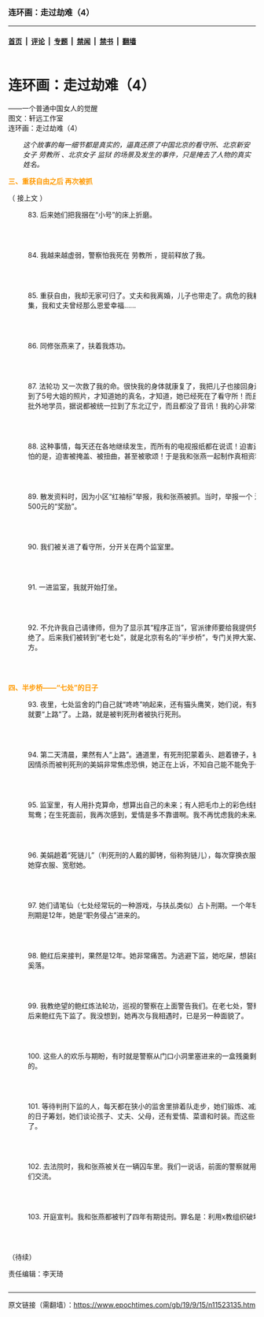 ### 连环画：走过劫难（4）

---

#### [首页](../../../..?n11523135) &nbsp;|&nbsp; [评论](../../../../../epoch-comment?n11523135) &nbsp;|&nbsp; [专题](../../../../../epoch-special?n11523135) &nbsp;|&nbsp; [禁闻](../../../../../epoch-news?n11523135) &nbsp;|&nbsp; [禁书](../../../../../books?n11523135) &nbsp;|&nbsp; [翻墙](https://github.com/gfw-breaker/nogfw/blob/master/README.md?n11523135)


<div class="column" id="artbody" itemprop="articleBody">
 <div class="whitebg">
  <div class="column">
   <div class="arttop mbottom20">
    <h1 class="title">
     连环画：走过劫难（4）
    </h1>
    <div class="subtitle">
     ——一个普通中国女人的觉醒
    </div>
    <div class="blue16 subtitle mtop10">
     图文：轩远工作室
    </div>
    <span class="pad5">
     <ok href="https://i.epochtimes.com/assets/uploads/2019/09/wenhua93-600x400.jpg" target="_blank">
      <img alt="" class="aligncenter wp-post-image" src="https://i.epochtimes.com/assets/uploads/2019/09/wenhua93-600x400.jpg"/>
     </ok>
     <div class="imgtxt caption">
      连环画：走过劫难（4）
     </div>
    </span>
   </div>
  </div>
  <!-- article content begin -->
  <p style="padding-left: 30px;">
   <em>
    这个故事的每一细节都是真实的，逼真还原了中国北京的看守所、北京新安女子
    <ok href="https://www.epochtimes.com/gb/tag/%E5%8A%B3%E6%95%99%E6%89%80.html">
     劳教所
    </ok>
    、北京女子
    <ok href="https://www.epochtimes.com/gb/tag/%E7%9B%91%E7%8B%B1.html">
     监狱
    </ok>
    的场景及发生的事件，只是掩去了人物的真实姓名。
   </em>
  </p>
  <p>
   <span style="color: #ff9900;">
    <strong>
     三、重获自由之后 再次被抓
    </strong>
   </span>
  </p>
  <p>
   （
   <ok href="https://www.epochtimes.com/gb/19/9/7/n11505871.htm">
    接上文
   </ok>
   ）
  </p>
  <figure aria-describedby="caption-attachment-11523200" class="wp-caption aligncenter" id="attachment_11523200" style="width: 600px">
   <ok href="https://i.epochtimes.com/assets/uploads/2019/09/wenhua83.jpg" target="_blank">
    <img alt="" class="wp-image-11523200 size-large" src="https://i.epochtimes.com/assets/uploads/2019/09/wenhua83-600x416.jpg"/>
   </ok>
   <br/><figcaption class="wp-caption-text" id="caption-attachment-11523200">
    83. 后来她们把我捆在“小号”的床上折磨。
   </figcaption><br/>
  </figure><br/>
  <figure aria-describedby="caption-attachment-11523214" class="wp-caption aligncenter" id="attachment_11523214" style="width: 600px">
   <ok href="https://i.epochtimes.com/assets/uploads/2019/09/wenhua84.jpg" target="_blank">
    <img alt="" class="wp-image-11523214 size-large" src="https://i.epochtimes.com/assets/uploads/2019/09/wenhua84-600x421.jpg"/>
   </ok>
   <br/><figcaption class="wp-caption-text" id="caption-attachment-11523214">
    84. 我越来越虚弱，警察怕我死在
    <ok href="https://www.epochtimes.com/gb/tag/%E5%8A%B3%E6%95%99%E6%89%80.html">
     劳教所
    </ok>
    ，提前释放了我。
   </figcaption><br/>
  </figure><br/>
  <figure aria-describedby="caption-attachment-11523215" class="wp-caption aligncenter" id="attachment_11523215" style="width: 600px">
   <ok href="https://i.epochtimes.com/assets/uploads/2019/09/wenhua85.jpg" target="_blank">
    <img alt="" class="wp-image-11523215 size-large" src="https://i.epochtimes.com/assets/uploads/2019/09/wenhua85-600x393.jpg"/>
   </ok>
   <br/><figcaption class="wp-caption-text" id="caption-attachment-11523215">
    85. 重获自由，我却无家可归了。丈夫和我离婚，儿子也带走了。病危的我躺在出租屋里，百感交集，我和丈夫曾经那么恩爱幸福……
   </figcaption><br/>
  </figure><br/>
  <figure aria-describedby="caption-attachment-11523216" class="wp-caption aligncenter" id="attachment_11523216" style="width: 600px">
   <ok href="https://i.epochtimes.com/assets/uploads/2019/09/wenhua86.jpg" target="_blank">
    <img alt="" class="wp-image-11523216 size-large" src="https://i.epochtimes.com/assets/uploads/2019/09/wenhua86-600x404.jpg"/>
   </ok>
   <br/><figcaption class="wp-caption-text" id="caption-attachment-11523216">
    86. 同修张燕来了，扶着我炼功。
   </figcaption><br/>
  </figure><br/>
  <figure aria-describedby="caption-attachment-11523218" class="wp-caption aligncenter" id="attachment_11523218" style="width: 600px">
   <ok href="https://i.epochtimes.com/assets/uploads/2019/09/wenhua87.jpg" target="_blank">
    <img alt="" class="wp-image-11523218 size-large" src="https://i.epochtimes.com/assets/uploads/2019/09/wenhua87-600x383.jpg"/>
   </ok>
   <br/><figcaption class="wp-caption-text" id="caption-attachment-11523218">
    87.
    <ok href="https://www.epochtimes.com/gb/tag/%E6%B3%95%E8%BD%AE%E5%8A%9F.html">
     法轮功
    </ok>
    又一次救了我的命。很快我的身体就康复了，我把儿子也接回身边。翻墙上网，我看到了5号大姐的照片，才知道她的真名，才知道，她已经死在了看守所！而且在看守所里认识的那批外地学员，据说都被统一拉到了东北辽宁，而且都没了音讯！我的心非常非常难受。
   </figcaption><br/>
  </figure><br/>
  <figure aria-describedby="caption-attachment-11523219" class="wp-caption aligncenter" id="attachment_11523219" style="width: 600px">
   <ok href="https://i.epochtimes.com/assets/uploads/2019/09/wenhua88.jpg" target="_blank">
    <img alt="" class="wp-image-11523219 size-large" src="https://i.epochtimes.com/assets/uploads/2019/09/wenhua88-600x389.jpg"/>
   </ok>
   <br/><figcaption class="wp-caption-text" id="caption-attachment-11523219">
    88. 这种事情，每天还在各地继续发生，而所有的电视报纸都在说谎！迫害还不是最可怕的，最可怕的是，迫害被掩盖、被扭曲，甚至被歌颂！于是我和张燕一起制作真相资料。
   </figcaption><br/>
  </figure><br/>
  <figure aria-describedby="caption-attachment-11523221" class="wp-caption aligncenter" id="attachment_11523221" style="width: 600px">
   <ok href="https://i.epochtimes.com/assets/uploads/2019/09/wenhua89.jpg" target="_blank">
    <img alt="" class="wp-image-11523221 size-large" src="https://i.epochtimes.com/assets/uploads/2019/09/wenhua89-600x422.jpg"/>
   </ok>
   <br/><figcaption class="wp-caption-text" id="caption-attachment-11523221">
    89. 散发资料时，因为小区“红袖标”举报，我和张燕被抓。当时，举报一个
    <ok href="https://www.epochtimes.com/gb/tag/%E6%B3%95%E8%BD%AE%E5%8A%9F.html">
     法轮功
    </ok>
    学员，能得到500元的“奖励”。
   </figcaption><br/>
  </figure><br/>
  <figure aria-describedby="caption-attachment-11523222" class="wp-caption aligncenter" id="attachment_11523222" style="width: 600px">
   <ok href="https://i.epochtimes.com/assets/uploads/2019/09/wenhua90.jpg" target="_blank">
    <img alt="" class="wp-image-11523222 size-large" src="https://i.epochtimes.com/assets/uploads/2019/09/wenhua90-600x419.jpg"/>
   </ok>
   <br/><figcaption class="wp-caption-text" id="caption-attachment-11523222">
    90. 我们被关进了看守所，分开关在两个监室里。
   </figcaption><br/>
  </figure><br/>
  <figure aria-describedby="caption-attachment-11523223" class="wp-caption aligncenter" id="attachment_11523223" style="width: 600px">
   <ok href="https://i.epochtimes.com/assets/uploads/2019/09/wenhua91.jpg" target="_blank">
    <img alt="" class="wp-image-11523223 size-large" src="https://i.epochtimes.com/assets/uploads/2019/09/wenhua91-600x343.jpg"/>
   </ok>
   <br/><figcaption class="wp-caption-text" id="caption-attachment-11523223">
    91. 一进监室，我就开始打坐。
   </figcaption><br/>
  </figure><br/>
  <figure aria-describedby="caption-attachment-11523224" class="wp-caption aligncenter" id="attachment_11523224" style="width: 600px">
   <ok href="https://i.epochtimes.com/assets/uploads/2019/09/wenhua92.jpg" target="_blank">
    <img alt="" class="wp-image-11523224 size-large" src="https://i.epochtimes.com/assets/uploads/2019/09/wenhua92-600x408.jpg"/>
   </ok>
   <br/><figcaption class="wp-caption-text" id="caption-attachment-11523224">
    92. 不允许我自己请律师，但为了显示其“程序正当”，官派律师要给我提供免费的有罪辩护，我拒绝了。后来我们被转到“老七处”，就是北京有名的“半步桥”，专门关押大案、要案及政治犯的地方。
   </figcaption><br/>
  </figure><br/>
  <p>
   <strong>
    <span style="color: #ff9900;">
     四、半步桥——“七处”的日子
    </span>
   </strong>
  </p>
  <figure aria-describedby="caption-attachment-11523225" class="wp-caption aligncenter" id="attachment_11523225" style="width: 600px">
   <ok href="https://i.epochtimes.com/assets/uploads/2019/09/wenhua93.jpg" target="_blank">
    <img alt="" class="wp-image-11523225 size-large" src="https://i.epochtimes.com/assets/uploads/2019/09/wenhua93-600x412.jpg"/>
   </ok>
   <br/><figcaption class="wp-caption-text" id="caption-attachment-11523225">
    93. 夜里，七处监舍的门自己就“咚咚”响起来，还有猫头鹰笑，她们说，有冤魂，也可能有人很快就要“上路”了。上路，就是被判死刑者被执行死刑。
   </figcaption><br/>
  </figure><br/>
  <figure aria-describedby="caption-attachment-11523250" class="wp-caption aligncenter" id="attachment_11523250" style="width: 600px">
   <ok href="https://i.epochtimes.com/assets/uploads/2019/09/wenhua94.jpg" target="_blank">
    <img alt="" class="wp-image-11523250 size-large" src="https://i.epochtimes.com/assets/uploads/2019/09/wenhua94-600x388.jpg"/>
   </ok>
   <br/><figcaption class="wp-caption-text" id="caption-attachment-11523250">
    94. 第二天清晨，果然有人“上路”。通道里，有死刑犯蒙着头、趟着镣子，被押送着从门口经过。因情杀而被判死刑的美娟非常焦虑恐惧，她正在上诉，不知自己能不能免于一死。
   </figcaption><br/>
  </figure><br/>
  <figure aria-describedby="caption-attachment-11523251" class="wp-caption aligncenter" id="attachment_11523251" style="width: 600px">
   <ok href="https://i.epochtimes.com/assets/uploads/2019/09/wenhua95.jpg" target="_blank">
    <img alt="" class="wp-image-11523251 size-large" src="https://i.epochtimes.com/assets/uploads/2019/09/wenhua95-600x410.jpg"/>
   </ok>
   <br/><figcaption class="wp-caption-text" id="caption-attachment-11523251">
    95. 监室里，有人用扑克算命，想算出自己的未来；有人把毛巾上的彩色线拆下来，用牙刷毛刺绣鸳鸯；在生死面前，我再次感到，爱情是多不靠谱啊。我不再忧虑我的未来。
   </figcaption><br/>
  </figure><br/>
  <figure aria-describedby="caption-attachment-11523254" class="wp-caption aligncenter" id="attachment_11523254" style="width: 600px">
   <ok href="https://i.epochtimes.com/assets/uploads/2019/09/wenhua96.jpg" target="_blank">
    <img alt="" class="wp-image-11523254 size-large" src="https://i.epochtimes.com/assets/uploads/2019/09/wenhua96-600x397.jpg"/>
   </ok>
   <br/><figcaption class="wp-caption-text" id="caption-attachment-11523254">
    96. 美娟趟着“死链儿”（判死刑的人戴的脚铐，俗称狗链儿），每次穿换衣服都很困难。我经常帮她穿衣服、宽慰她。
   </figcaption><br/>
  </figure><br/>
  <figure aria-describedby="caption-attachment-11523271" class="wp-caption aligncenter" id="attachment_11523271" style="width: 600px">
   <ok href="https://i.epochtimes.com/assets/uploads/2019/09/wenhua97.jpg" target="_blank">
    <img alt="" class="wp-image-11523271 size-large" src="https://i.epochtimes.com/assets/uploads/2019/09/wenhua97-600x412.jpg"/>
   </ok>
   <br/><figcaption class="wp-caption-text" id="caption-attachment-11523271">
    97. 她们请笔仙（七处经常玩的一种游戏，与扶乩类似）占卜刑期。一个年轻的经济犯鲍红，算出刑期是12年，她是“职务侵占”进来的。
   </figcaption><br/>
  </figure><br/>
  <figure aria-describedby="caption-attachment-11523272" class="wp-caption aligncenter" id="attachment_11523272" style="width: 600px">
   <ok href="https://i.epochtimes.com/assets/uploads/2019/09/wenhua98.jpg" target="_blank">
    <img alt="" class="wp-image-11523272 size-large" src="https://i.epochtimes.com/assets/uploads/2019/09/wenhua98-600x413.jpg"/>
   </ok>
   <br/><figcaption class="wp-caption-text" id="caption-attachment-11523272">
    98. 鲍红后来接判，果然是12年。她非常痛苦。为逃避下监，她吃屎，想装疯闯出去，受到警察的奚落。
   </figcaption><br/>
  </figure><br/>
  <figure aria-describedby="caption-attachment-11523273" class="wp-caption aligncenter" id="attachment_11523273" style="width: 600px">
   <ok href="https://i.epochtimes.com/assets/uploads/2019/09/wenhua99.jpg" target="_blank">
    <img alt="" class="wp-image-11523273 size-large" src="https://i.epochtimes.com/assets/uploads/2019/09/wenhua99-600x802.jpg"/>
   </ok>
   <br/><figcaption class="wp-caption-text" id="caption-attachment-11523273">
    99. 我教绝望的鲍红炼法轮功，巡视的警察在上面警告我们。在老七处，警察是在监室上方巡筒。后来鲍红先下监了。我没想到，她再次与我相遇时，已是另一种面貌了。
   </figcaption><br/>
  </figure><br/>
  <figure aria-describedby="caption-attachment-11523274" class="wp-caption aligncenter" id="attachment_11523274" style="width: 600px">
   <ok href="https://i.epochtimes.com/assets/uploads/2019/09/wenhua100.jpg" target="_blank">
    <img alt="" class="wp-image-11523274 size-large" src="https://i.epochtimes.com/assets/uploads/2019/09/wenhua100-600x417.jpg"/>
   </ok>
   <br/><figcaption class="wp-caption-text" id="caption-attachment-11523274">
    100. 这些人的欢乐与期盼，有时就是警察从门口小洞里塞进来的一盒残羹剩饭，那是赏赐给她们的。
   </figcaption><br/>
  </figure><br/>
  <figure aria-describedby="caption-attachment-11523303" class="wp-caption aligncenter" id="attachment_11523303" style="width: 600px">
   <ok href="https://i.epochtimes.com/assets/uploads/2019/09/101.jpg" target="_blank">
    <img alt="" class="wp-image-11523303 size-large" src="https://i.epochtimes.com/assets/uploads/2019/09/101-600x398.jpg"/>
   </ok>
   <br/><figcaption class="wp-caption-text" id="caption-attachment-11523303">
    101. 等待判刑下监的人，每天都在狭小的监舍里排着队走步，她们锻炼、减肥，她们还在为以后的日子筹划，她们谈论孩子、丈夫、父母，还有爱情、菜谱和时装。而这些，已经离我很远很远了。
   </figcaption><br/>
  </figure><br/>
  <figure aria-describedby="caption-attachment-11523304" class="wp-caption aligncenter" id="attachment_11523304" style="width: 600px">
   <ok href="https://i.epochtimes.com/assets/uploads/2019/09/102.jpg" target="_blank">
    <img alt="" class="wp-image-11523304 size-large" src="https://i.epochtimes.com/assets/uploads/2019/09/102-600x407.jpg"/>
   </ok>
   <br/><figcaption class="wp-caption-text" id="caption-attachment-11523304">
    102. 去法院时，我和张燕被关在一辆囚车里。我们一说话，前面的警察就用电棍电我们，不许我们交流。
   </figcaption><br/>
  </figure><br/>
  <figure aria-describedby="caption-attachment-11523305" class="wp-caption aligncenter" id="attachment_11523305" style="width: 600px">
   <ok href="https://i.epochtimes.com/assets/uploads/2019/09/103.jpg" target="_blank">
    <img alt="" class="wp-image-11523305 size-large" src="https://i.epochtimes.com/assets/uploads/2019/09/103-600x404.jpg"/>
   </ok>
   <br/><figcaption class="wp-caption-text" id="caption-attachment-11523305">
    103. 开庭宣判。我和张燕都被判了四年有期徒刑。罪名是：利用x教组织破坏法律实施。
   </figcaption><br/>
  </figure><br/>
  <p>
   （待续）
  </p>
  <p>
   责任编辑：李天琦
  </p>
  <!-- article content end -->
 </div>
</div>


---

原文链接（需翻墙）：https://www.epochtimes.com/gb/19/9/15/n11523135.htm